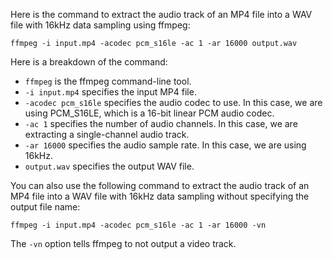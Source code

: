 Here is the command to extract the audio track of an MP4 file into a WAV file with 16kHz data sampling using ffmpeg:

```
ffmpeg -i input.mp4 -acodec pcm_s16le -ac 1 -ar 16000 output.wav
```

Here is a breakdown of the command:

- `ffmpeg` is the ffmpeg command-line tool.
- `-i input.mp4` specifies the input MP4 file.
- `-acodec pcm_s16le` specifies the audio codec to use. In this case, we are using PCM_S16LE, which is a 16-bit linear PCM audio codec.
- `-ac 1` specifies the number of audio channels. In this case, we are extracting a single-channel audio track.
- `-ar 16000` specifies the audio sample rate. In this case, we are using 16kHz.
- `output.wav` specifies the output WAV file.

You can also use the following command to extract the audio track of an MP4 file into a WAV file with 16kHz data sampling without specifying the output file name:

```
ffmpeg -i input.mp4 -acodec pcm_s16le -ac 1 -ar 16000 -vn
```

The `-vn` option tells ffmpeg to not output a video track.